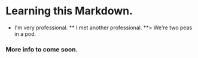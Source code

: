 # Learning this Markdown.

* I'm very professional. 
** I met another professional.
**> We're two peas in a pod.

### More info to come soon.


